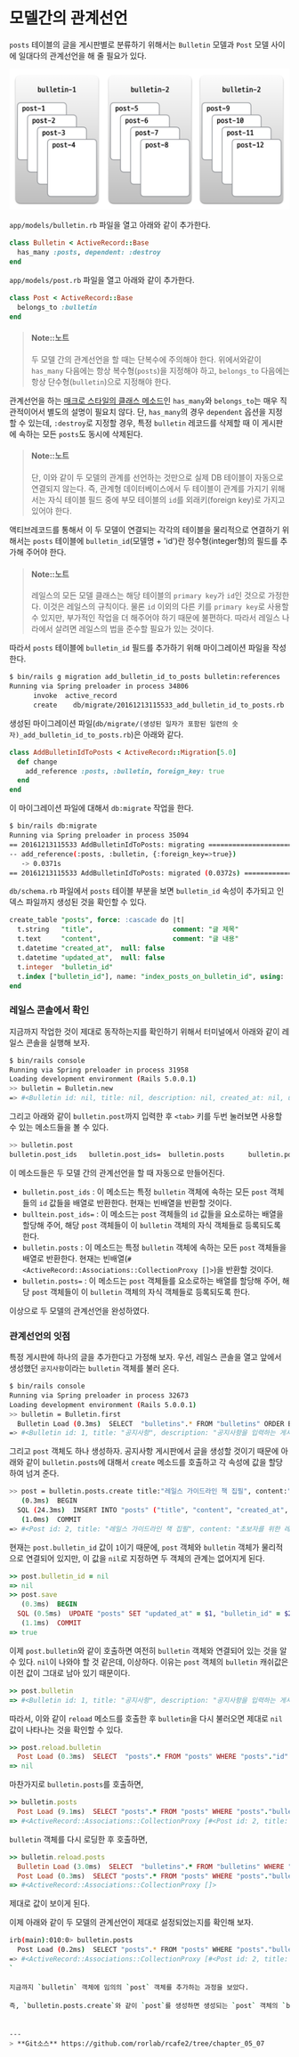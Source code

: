 # 모델간의 관계선언

`posts` 테이블의 글을 게시판별로 분류하기 위해서는 `Bulletin` 모델과 `Post` 모델 사이에 일대다의 관계선언을 해 줄 필요가 있다.

![](/assets/2016-12-13_20-47-09_zpsujhmnhu1.png)

`app/models/bulletin.rb` 파일을 열고 아래와 같이 추가한다.

```ruby
class Bulletin < ActiveRecord::Base
  has_many :posts, dependent: :destroy
end
```

`app/models/post.rb` 파일을 열고 아래와 같이 추가한다.

```ruby
class Post < ActiveRecord::Base
  belongs_to :bulletin
end
```

> #### Note::노트
> 
> 두 모델 간의 관계선언을 할 때는 단복수에 주의해야 한다. 위에서와같이 `has_many` 다음에는 항상 복수형(`posts`)을 지정해야 하고, `belongs_to` 다음에는 항상 단수형(`bulletin`)으로 지정해야 한다.

관계선언을 하는 [매크로 스타일의 클래스 메소드](http://stackoverflow.com/a/926655)인 `has_many`와 `belongs_to`는 매우 직관적이어서 별도의 설명이 필요치 않다. 단, `has_many`의 경우 `dependent` 옵션을 지정할 수 있는데, `:destroy`로 지정할 경우, 특정 `bulletin` 레코드를 삭제할 때 이 게시판에 속하는 모든 `posts`도 동시에 삭제된다.

> #### Note::노트
> 
> 단, 이와 같이 두 모델의 관계를 선언하는 것만으로 실제 DB 테이블이 자동으로 연결되지 않는다. 즉, 관계형 데이터베이스에서 두 테이블이 관계를 가지기 위해서는 자식 테이블 필드 중에 부모 테이블의 `id`를 외래키(foreign key)로 가지고 있어야 한다.

액티브레코드를 통해서 이 두 모델이  연결되는 각각의 테이블을 물리적으로 연결하기 위해서는 `posts` 테이블에 `bulletin_id`(모델명 + 'id')란 정수형(integer형)의 필드를 추가해 주어야 한다.

> #### Note::노트
> 
> 레일스의 모든 모델 클래스는 해당 테이블의 `primary key`가 `id`인 것으로 가정한다. 이것은 레일스의 규칙이다. 물론 `id` 이외의 다른 키를 `primary key`로 사용할 수 있지만, 부가적인 작업을 더 해주어야 하기 때문에 불편하다. 따라서 레일스 나라에서 살려면 레일스의 법을 준수할 필요가 있는 것이다.

따라서 `posts` 테이블에 `bulletin_id` 필드를 추가하기 위해 마이그레이션 파일을 작성한다.

```bash
$ bin/rails g migration add_bulletin_id_to_posts bulletin:references
Running via Spring preloader in process 34806
      invoke  active_record
      create    db/migrate/20161213115533_add_bulletin_id_to_posts.rb
```

생성된 마이그레이션 파일(`db/migrate/(생성된 일자가 포함된 일련의 숫자)_add_bulletin_id_to_posts.rb`)은 아래와 같다.

```ruby
class AddBulletinIdToPosts < ActiveRecord::Migration[5.0]
  def change
    add_reference :posts, :bulletin, foreign_key: true
  end
end
```

이 마이그레이션 파일에 대해서 `db:migrate` 작업을 한다.

```bash
$ bin/rails db:migrate
Running via Spring preloader in process 35094
== 20161213115533 AddBulletinIdToPosts: migrating =============================
-- add_reference(:posts, :bulletin, {:foreign_key=>true})
   -> 0.0371s
== 20161213115533 AddBulletinIdToPosts: migrated (0.0372s) ====================
```

`db/schema.rb` 파일에서 `posts` 테이블 부분을 보면 `bulletin_id` 속성이 추가되고 인덱스 파일까지 생성된 것을 확인할 수 있다.  

```sql
create_table "posts", force: :cascade do |t|
  t.string   "title",                    comment: "글 제목"
  t.text     "content",                  comment: "글 내용"
  t.datetime "created_at",  null: false
  t.datetime "updated_at",  null: false
  t.integer  "bulletin_id"
  t.index ["bulletin_id"], name: "index_posts_on_bulletin_id", using: :btree
end
```

### 레일스 콘솔에서 확인

지금까지 작업한 것이 제대로 동작하는지를 확인하기 위해서 터미널에서 아래와 같이 레일스 콘솔을 실행해 보자.

```bash
$ bin/rails console
Running via Spring preloader in process 31958
Loading development environment (Rails 5.0.0.1)
>> bulletin = Bulletin.new
=> #<Bulletin id: nil, title: nil, description: nil, created_at: nil, updated_at: nil>
```

그리고 아래와 같이 `bulletin.post`까지 입력한 후 `<tab>` 키를 두번 눌러보면 사용할 수 있는 메소드들을 볼 수 있다.

```bash
>> bulletin.post
bulletin.post_ids   bulletin.post_ids=  bulletin.posts      bulletin.posts=
```

이 메소드들은 두 모델 간의 관계선언을 할 때 자동으로 만들어진다.

* `bulletin.post_ids` : 이 메소드는 특정 `bulletin` 객체에 속하는 모든 `post` 객체들의 `id` 값들을 배열로 반환한다. 현재는 빈배열을 반환할 것이다.
* `bulltein.post_ids=` : 이 메소드는 `post` 객체들의 `id` 값들을 요소로하는 배열을 할당해 주어, 해당 `post` 객체들이 이 `bulletin` 객체의 자식 객체들로 등록되도록 한다.
* `bulletin.posts` : 이 메소드는 특정 `bulletin` 객체에 속하는 모든 `post` 객체들을 배열로 반환한다. 현재는 빈배열(`#<ActiveRecord::Associations::CollectionProxy []>`)을 반환할 것이다.
* `bulletin.posts=` : 이 메소드는 `post` 객체들를 요소로하는 배열를 할당해 주어, 해당 `post` 객체들이 이 `bulletin` 객체의 자식 객체들로 등록되도록 한다.

이상으로 두 모델의 관계선언을 완성하였다.

### 관계선언의 잇점

특정 게시판에 하나의 글을 추가한다고 가정해 보자. 우선, 레일스 콘솔을 열고 앞에서 생성했던 `공지사항`이라는 `bulletin` 객체를 불러 온다. 

```bash
$ bin/rails console
Running via Spring preloader in process 32673
Loading development environment (Rails 5.0.0.1)
>> bulletin = Bulletin.first
  Bulletin Load (0.3ms)  SELECT  "bulletins".* FROM "bulletins" ORDER BY "bulletins"."id" ASC LIMIT $1  [["LIMIT", 1]]
=> #<Bulletin id: 1, title: "공지사항", description: "공지사항을 입력하는 게시판입니다.", created_at: "2016-12-13 10:43:57", updated_at: "2016-12-13 10:43:57">
```

그리고 `post` 객체도 하나 생성하자. 공지사항 게시판에서 글을 생성할 것이기 때문에 아래와 같이 `bulletin.posts`에 대해서 `create` 메소드를 호출하고 각 속성에 값을 할당하여 넘겨 준다. 

```bash
>> post = bulletin.posts.create title:"레일스 가이드라인 책 집필", content:"초보자를 위한 레일스"
   (0.3ms)  BEGIN
  SQL (24.3ms)  INSERT INTO "posts" ("title", "content", "created_at", "updated_at", "bulletin_id") VALUES ($1, $2, $3, $4, $5) RETURNING "id"  [["title", "레일스 가이드라인 책 집필"], ["content", "초보자를 위한 레일스"], ["created_at", 2016-12-14 07:48:52 UTC], ["updated_at", 2016-12-14 07:48:52 UTC], ["bulletin_id", 1]]
   (1.0ms)  COMMIT
=> #<Post id: 2, title: "레일스 가이드라인 책 집필", content: "초보자를 위한 레일스", created_at: "2016-12-14 07:48:52", updated_at: "2016-12-14 07:48:52", bulletin_id: 1>
```

현재는 `post.bulletin_id` 값이 `1`이기 때문에,
`post` 객체와 `bulletin` 객체가 물리적으로 연결되어 있지만, 이 값을 `nil`로 지정하면 두 객체의 관계는 없어지게 된다. 

```ruby
>> post.bulletin_id = nil
=> nil
>> post.save
   (0.3ms)  BEGIN
  SQL (0.5ms)  UPDATE "posts" SET "updated_at" = $1, "bulletin_id" = $2 WHERE "posts"."id" = $3  [["updated_at", 2016-12-14 07:54:56 UTC], ["bulletin_id", nil], ["id", 2]]
   (1.1ms)  COMMIT
=> true
```

이제 `post.bulletin`와 같이 호출하면 여전히 `bulletin` 객체와 연결되어 있는 것을 알 수 있다. `nil`이 나와야 할 것 같은데, 이상하다. 이유는 `post` 객체의 `bulletin` 캐쉬값은 이전 값이 그대로 남아 있기 때문이다. 

```ruby
>> post.bulletin
=> #<Bulletin id: 1, title: "공지사항", description: "공지사항을 입력하는 게시판입니다.", created_at: "2016-12-13 10:43:57", updated_at: "2016-12-13 10:43:57">
```

따라서, 이와 같이 `reload` 메소드를 호출한 후 `bulletin`을 다시 불러오면 제대로 `nil` 값이 나타나는 것을 확인할 수 있다. 

```ruby
>> post.reload.bulletin
  Post Load (0.3ms)  SELECT  "posts".* FROM "posts" WHERE "posts"."id" = $1 LIMIT $2  [["id", 2], ["LIMIT", 1]]
=> nil
```

마찬가지로 `bulletin.posts`를 호출하면,

```ruby
>> bulletin.posts
  Post Load (9.1ms)  SELECT "posts".* FROM "posts" WHERE "posts"."bulletin_id" = $1  [["bulletin_id", 1]]
=> #<ActiveRecord::Associations::CollectionProxy [#<Post id: 2, title: "레일스 가이드라인 책 집필", content: "초보자를 위한 레일스", created_at: "2016-12-14 07:48:52", updated_at: "2016-12-14 07:54:56", bulletin_id: nil>]>
```

`bulletin` 객체를 다시 로딩한 후 호출하면,

```ruby
>> bulletin.reload.posts
  Bulletin Load (3.0ms)  SELECT  "bulletins".* FROM "bulletins" WHERE "bulletins"."id" = $1 LIMIT $2  [["id", 1], ["LIMIT", 1]]
  Post Load (0.3ms)  SELECT "posts".* FROM "posts" WHERE "posts"."bulletin_id" = $1  [["bulletin_id", 1]]
=> #<ActiveRecord::Associations::CollectionProxy []>
```

제대로 값이 보이게 된다. 


이제 아래와 같이 두 모델의 관계선언이 제대로 설정되었는지를 확인해 보자.

```bash
irb(main):010:0> bulletin.posts
  Post Load (0.2ms)  SELECT "posts".* FROM "posts" WHERE "posts"."bulletin_id" = ?  [["bulletin_id", 1]]
=> #<ActiveRecord::Associations::CollectionProxy [#<Post id: 2, title: "레일스 가이드라인 책 집필", content: "초보자를 위한 레일스", created_at: "2015-02-01 06:42:13", updated_at: "2015-02-01 06:42:56", bulletin_id: 1>]>
`

지금까지 `bulletin` 객체에 임의의 `post` 객체를 추가하는 과정을 보았다.

즉, `bulletin.posts.create`와 같이 `post`를 생성하면 생성되는 `post` 객체의 `bulletin_id` 속성이 `bulletin.id` 값으로 자동으로 지정되기 때문에, `post.bulletin_id=`에 `bulletin.id` 값을 할당하는 별도의 과정이 필요 없게 된다.


---
> **Git소스** https://github.com/rorlab/rcafe2/tree/chapter_05_07
